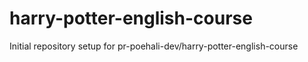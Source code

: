 # harry-potter-english-course

Initial repository setup for pr-poehali-dev/harry-potter-english-course